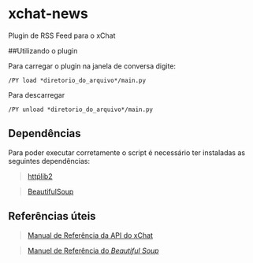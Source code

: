 xchat-news
==========

Plugin de RSS Feed para o xChat

##Utilizando o plugin

Para carregar o plugin na janela de conversa digite:

    /PY load *diretorio_do_arquivo*/main.py
    
Para descarregar

    /PY unload *diretorio_do_arquivo*/main.py
    
## Dependências

Para poder executar corretamente o script é necessário ter instaladas as seguintes dependências:

> [httṕlib2](https://pypi.python.org/pypi/httplib2)

> [BeautifulSoup](https://pypi.python.org/pypi/BeautifulSoup)


## Referências úteis

> [Manual de Referência da API do xChat](http://xchat.org/docs/xchatpython.html)

> [Manuel de Referência do *Beautiful Soup*](http://www.crummy.com/software/BeautifulSoup/bs4/doc/)
    
